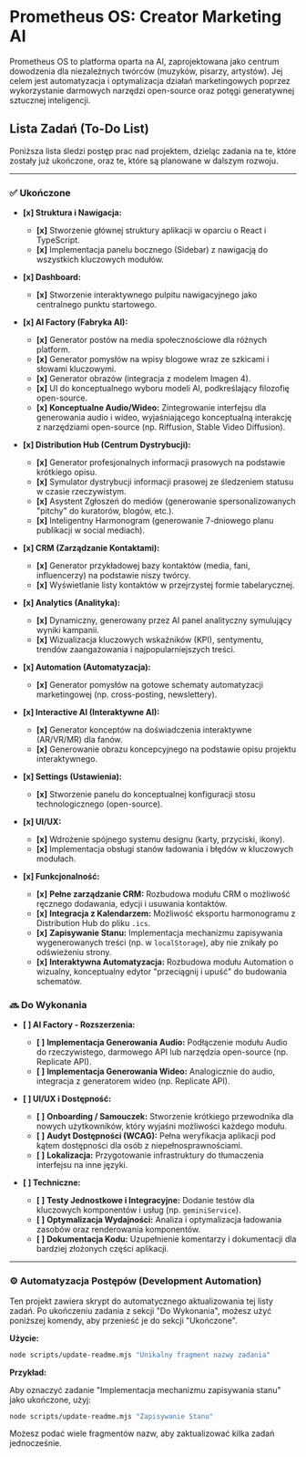 # Prometheus OS: Creator Marketing AI

Prometheus OS to platforma oparta na AI, zaprojektowana jako centrum dowodzenia dla niezależnych twórców (muzyków, pisarzy, artystów). Jej celem jest automatyzacja i optymalizacja działań marketingowych poprzez wykorzystanie darmowych narzędzi open-source oraz potęgi generatywnej sztucznej inteligencji.

## Lista Zadań (To-Do List)

Poniższa lista śledzi postęp prac nad projektem, dzieląc zadania na te, które zostały już ukończone, oraz te, które są planowane w dalszym rozwoju.

---

### ✅ Ukończone

-   **[x] Struktura i Nawigacja:**
    -   **[x]** Stworzenie głównej struktury aplikacji w oparciu o React i TypeScript.
    -   **[x]** Implementacja panelu bocznego (Sidebar) z nawigacją do wszystkich kluczowych modułów.

-   **[x] Dashboard:**
    -   **[x]** Stworzenie interaktywnego pulpitu nawigacyjnego jako centralnego punktu startowego.

-   **[x] AI Factory (Fabryka AI):**
    -   **[x]** Generator postów na media społecznościowe dla różnych platform.
    -   **[x]** Generator pomysłów na wpisy blogowe wraz ze szkicami i słowami kluczowymi.
    -   **[x]** Generator obrazów (integracja z modelem Imagen 4).
    -   **[x]** UI do konceptualnego wyboru modeli AI, podkreślający filozofię open-source.
    -   **[x]** **Konceptualne Audio/Wideo:** Zintegrowanie interfejsu dla generowania audio i wideo, wyjaśniającego konceptualną interakcję z narzędziami open-source (np. Riffusion, Stable Video Diffusion).

-   **[x] Distribution Hub (Centrum Dystrybucji):**
    -   **[x]** Generator profesjonalnych informacji prasowych na podstawie krótkiego opisu.
    -   **[x]** Symulator dystrybucji informacji prasowej ze śledzeniem statusu w czasie rzeczywistym.
    -   **[x]** Asystent Zgłoszeń do mediów (generowanie spersonalizowanych "pitchy" do kuratorów, blogów, etc.).
    -   **[x]** Inteligentny Harmonogram (generowanie 7-dniowego planu publikacji w social mediach).

-   **[x] CRM (Zarządzanie Kontaktami):**
    -   **[x]** Generator przykładowej bazy kontaktów (media, fani, influencerzy) na podstawie niszy twórcy.
    -   **[x]** Wyświetlanie listy kontaktów w przejrzystej formie tabelarycznej.

-   **[x] Analytics (Analityka):**
    -   **[x]** Dynamiczny, generowany przez AI panel analityczny symulujący wyniki kampanii.
    -   **[x]** Wizualizacja kluczowych wskaźników (KPI), sentymentu, trendów zaangażowania i najpopularniejszych treści.

-   **[x] Automation (Automatyzacja):**
    -   **[x]** Generator pomysłów na gotowe schematy automatyzacji marketingowej (np. cross-posting, newslettery).

-   **[x] Interactive AI (Interaktywne AI):**
    -   **[x]** Generator konceptów na doświadczenia interaktywne (AR/VR/MR) dla fanów.
    -   **[x]** Generowanie obrazu koncepcyjnego na podstawie opisu projektu interaktywnego.

-   **[x] Settings (Ustawienia):**
    -   **[x]** Stworzenie panelu do konceptualnej konfiguracji stosu technologicznego (open-source).

-   **[x] UI/UX:**
    -   **[x]** Wdrożenie spójnego systemu designu (karty, przyciski, ikony).
    -   **[x]** Implementacja obsługi stanów ładowania i błędów w kluczowych modułach.
-   **[x] Funkcjonalność:**
    -   **[x]** **Pełne zarządzanie CRM:** Rozbudowa modułu CRM o możliwość ręcznego dodawania, edycji i usuwania kontaktów.
    -   **[x]** **Integracja z Kalendarzem:** Możliwość eksportu harmonogramu z Distribution Hub do pliku `.ics`.
    -   **[x]** **Zapisywanie Stanu:** Implementacja mechanizmu zapisywania wygenerowanych treści (np. w `localStorage`), aby nie znikały po odświeżeniu strony.
    -   **[x]** **Interaktywna Automatyzacja:** Rozbudowa modułu Automation o wizualny, konceptualny edytor "przeciągnij i upuść" do budowania schematów.


### 🔜 Do Wykonania

-   **[ ] AI Factory - Rozszerzenia:**
    -   **[ ]** **Implementacja Generowania Audio:** Podłączenie modułu Audio do rzeczywistego, darmowego API lub narzędzia open-source (np. Replicate API).
    -   **[ ]** **Implementacja Generowania Wideo:** Analogicznie do audio, integracja z generatorem wideo (np. Replicate API).

-   **[ ] UI/UX i Dostępność:**
    -   **[ ]** **Onboarding / Samouczek:** Stworzenie krótkiego przewodnika dla nowych użytkowników, który wyjaśni możliwości każdego modułu.
    -   **[ ]** **Audyt Dostępności (WCAG):** Pełna weryfikacja aplikacji pod kątem dostępności dla osób z niepełnosprawnościami.
    -   **[ ]** **Lokalizacja:** Przygotowanie infrastruktury do tłumaczenia interfejsu na inne języki.

-   **[ ] Techniczne:**
    -   **[ ]** **Testy Jednostkowe i Integracyjne:** Dodanie testów dla kluczowych komponentów i usług (np. `geminiService`).
    -   **[ ]** **Optymalizacja Wydajności:** Analiza i optymalizacja ładowania zasobów oraz renderowania komponentów.
    -   **[ ]** **Dokumentacja Kodu:** Uzupełnienie komentarzy i dokumentacji dla bardziej złożonych części aplikacji.

---
### ⚙️ Automatyzacja Postępów (Development Automation)

Ten projekt zawiera skrypt do automatycznego aktualizowania tej listy zadań. Po ukończeniu zadania z sekcji "Do Wykonania", możesz użyć poniższej komendy, aby przenieść je do sekcji "Ukończone".

**Użycie:**
```bash
node scripts/update-readme.mjs "Unikalny fragment nazwy zadania"
```

**Przykład:**

Aby oznaczyć zadanie "Implementacja mechanizmu zapisywania stanu" jako ukończone, użyj:
```bash
node scripts/update-readme.mjs "Zapisywanie Stanu"
```

Możesz podać wiele fragmentów nazw, aby zaktualizować kilka zadań jednocześnie.